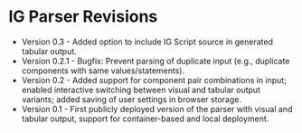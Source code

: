 # IG Parser Revisions

* Version 0.3   - Added option to include IG Script source in generated tabular output.
* Version 0.2.1 - Bugfix: Prevent parsing of duplicate input (e.g., duplicate components with same values/statements).
* Version 0.2   - Added support for component pair combinations in input; enabled interactive switching between visual and tabular output variants; added saving of user settings in browser storage.
* Version 0.1   - First publicly deployed version of the parser with visual and tabular output, support for container-based and local deployment.